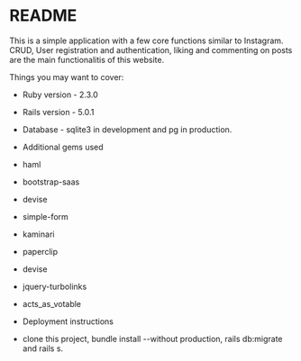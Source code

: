 # README

This is a simple application with a few core functions similar to Instagram.
CRUD, User registration and authentication, liking and commenting on posts are the main functionalitis of this website.

Things you may want to cover:

* Ruby version - 2.3.0

* Rails version - 5.0.1

* Database - sqlite3 in development and pg in production.

* Additional gems used

* haml
* bootstrap-saas
* devise
* simple-form
* kaminari
* paperclip
* devise
* jquery-turbolinks
* acts_as_votable


* Deployment instructions

* clone this project, bundle install --without production, rails db:migrate and rails s. 
